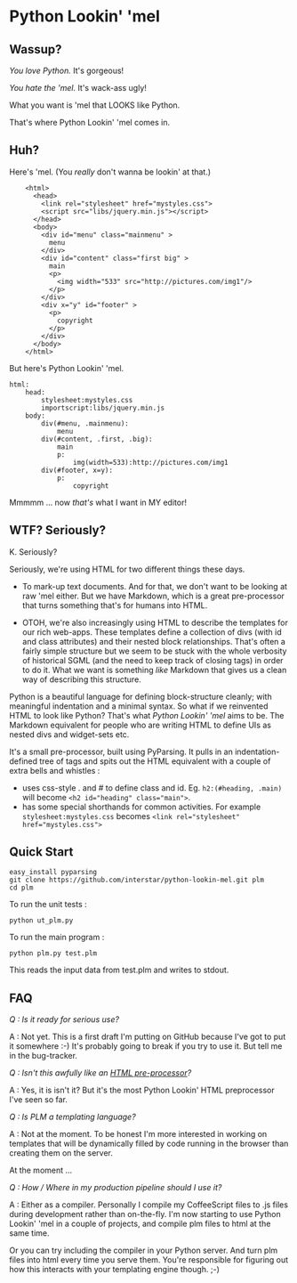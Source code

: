 Python Lookin' 'mel
===================

Wassup?
-------

*You love Python.* It's gorgeous! 

*You hate the 'mel.* It's wack-ass ugly!

What you want is 'mel that LOOKS like Python. 

That's where Python Lookin' 'mel comes in.


Huh?
----

Here's 'mel. (You *really* don't wanna be lookin' at that.)

```
    <html>
      <head>
        <link rel="stylesheet" href="mystyles.css">
        <script src="libs/jquery.min.js"></script>
      </head>
      <body>
        <div id="menu" class="mainmenu" >
          menu
        </div>
        <div id="content" class="first big" >
          main
          <p>
            <img width="533" src="http://pictures.com/img1"/>
          </p>
        </div>
        <div x="y" id="footer" >
          <p>
            copyright
          </p>
        </div>
      </body>
    </html>
```

But here's Python Lookin' 'mel. 


```
html:
    head:
        stylesheet:mystyles.css
        importscript:libs/jquery.min.js
    body:
        div(#menu, .mainmenu):
            menu
        div(#content, .first, .big):
            main
            p:
                img(width=533):http://pictures.com/img1
        div(#footer, x=y):
            p:            
                copyright

```


Mmmmm ... now *that's* what I want in MY editor!

WTF? Seriously?
---------------
K. Seriously?

Seriously, we're using HTML for two different things these days. 

 * To mark-up text documents. And for that, we don't want to be looking at raw 'mel either. But we have Markdown, which is a great pre-processor that turns something that's for humans into HTML.

 * OTOH, we're also increasingly using HTML to describe the templates for our rich web-apps. These templates define a collection of 
 divs (with id and class attributes) and their nested block relationships. That's often a fairly simple structure but we seem to be stuck with the whole verbosity of historical SGML (and the need to keep track of closing tags) in order to do it. What we want is something *like* Markdown that gives us a clean way of describing this structure.
 
Python is a beautiful language for defining block-structure cleanly; with meaningful indentation and a minimal syntax. So what if we 
reinvented HTML to look like Python? That's what *Python Lookin' 'mel* aims to be. The Markdown equivalent for people who are writing HTML to 
define UIs as nested divs and widget-sets etc.

It's a small pre-processor, built using PyParsing. It pulls in an indentation-defined tree of tags and spits out the HTML equivalent with a couple of extra bells and whistles :

* uses css-style . and # to define class and id. Eg. `h2:(#heading, .main)` will become `<h2 id="heading" class="main">`. 
* has some special shorthands for common activities. For example `stylesheet:mystyles.css` becomes `<link rel="stylesheet" href="mystyles.css">`

Quick Start
-----------

    easy_install pyparsing
    git clone https://github.com/interstar/python-lookin-mel.git plm
    cd plm

To run the unit tests :

    python ut_plm.py
    
To run the main program : 

    python plm.py test.plm
    
This reads the input data from test.plm and writes to stdout.

FAQ
---
*Q : Is it ready for serious use?*

A : Not yet. This is a first draft I'm putting on GitHub because I've got to put it somewhere :-) It's probably going to break if you try to use it. But tell me in the bug-tracker.

*Q : Isn't this awfully like an [HTML pre-processor](http://blog.codepen.io/documentation/editor/using-html-preprocessors/)?*

A : Yes, it is isn't it? But it's the most Python Lookin' HTML preprocessor I've seen so far.

*Q : Is PLM a templating language?*

A : Not at the moment. To be honest I'm more interested in working on templates that will be dynamically filled by code running in the browser than creating them on the server. 

At the moment ...

*Q : How / Where in my production pipeline should I use it?*

A : Either as a compiler. Personally I compile my CoffeeScript files to .js files during development rather than on-the-fly. I'm now starting to use Python Lookin' 'mel in a couple of projects, and compile plm files to html at the same time.

Or you can try including the compiler in your Python server. And turn plm files into html every time you serve them. You're responsible for figuring out how this interacts with your templating engine though. ;-)












